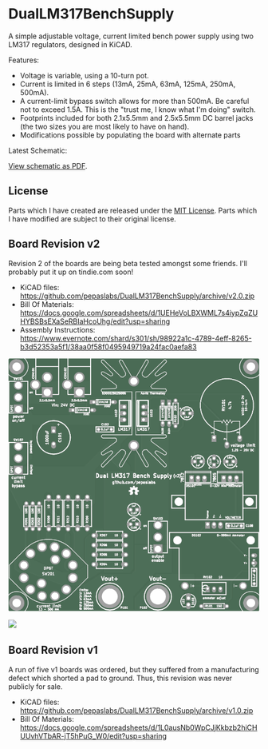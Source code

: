 DualLM317BenchSupply
====================

A simple adjustable voltage, current limited bench power supply using two LM317 regulators, designed in KiCAD.

Features:

* Voltage is variable, using a 10-turn pot.
* Current is limited in 6 steps (13mA, 25mA, 63mA, 125mA, 250mA, 500mA).
* A current-limit bypass switch allows for more than 500mA.  Be careful not to exceed 1.5A.  This is the "trust me, I know what I'm doing" switch.
* Footprints included for both 2.1x5.5mm and 2.5x5.5mm DC barrel jacks (the two sizes you are most likely to have on hand).
* Modifications possible by populating the board with alternate parts

Latest Schematic:

[View schematic as PDF](https://github.com/pepaslabs/DualLM317BenchSupply/raw/master/DualLM317BenchSupply_schematic.pdf).

## License

Parts which I have created are released under the [MIT License](http://opensource.org/licenses/MIT).  Parts which I have modified are subject to their original license.

## Board Revision v2

Revision 2 of the boards are being beta tested amongst some friends.  I'll probably put it up on tindie.com soon!

* KiCAD files: https://github.com/pepaslabs/DualLM317BenchSupply/archive/v2.0.zip
* Bill Of Materials: https://docs.google.com/spreadsheets/d/1UEHeVoLBXWML7s4iypZqZUHYBSBsEXaSeRBIaHcoUhg/edit?usp=sharing
* Assembly Instructions: https://www.evernote.com/shard/s301/sh/98922a1c-4789-4eff-8265-b3d52353a5f1/38aa0f58f0495949719a24fac0aefa83

![](DualLM317BenchSupply/revisions/v2/top.png)

![](DualLM317BenchSupply/revisions/v2/IMG1202.jpg)

## Board Revision v1

A run of five v1 boards was ordered, but they suffered from a manufacturing defect which shorted a pad to ground.  Thus, this revision was never publicly for sale.

* KiCAD files: https://github.com/pepaslabs/DualLM317BenchSupply/archive/v1.0.zip
* Bill Of Materials: https://docs.google.com/spreadsheets/d/1L0ausNb0WpCJjKkbzb2hiCHUUvhVTbAR-jT5hPuG_W0/edit?usp=sharing

